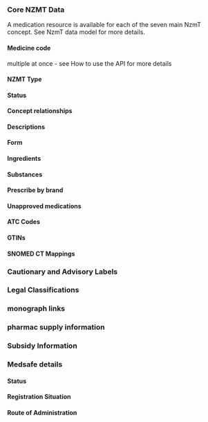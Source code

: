 

### Core NZMT Data

A medication resource is available for each of the seven main NzmT concept.  See NzmT data model for more details.


#### Medicine code

multiple at once - see How to use the API for more details

#### NZMT Type

#### Status

#### Concept relationships

#### Descriptions

#### Form

#### Ingredients

#### Substances

#### Prescribe by brand

#### Unapproved medications

#### ATC Codes

#### GTINs

#### SNOMED CT Mappings

### Cautionary and Advisory Labels

### Legal Classifications

### monograph links

### pharmac supply information

### Subsidy Information

### Medsafe details

#### Status

#### Registration Situation

#### Route of Administration




